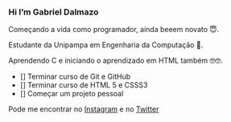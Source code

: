 ### Hi  I’m Gabriel Dalmazo

Começando a vida como programador, ainda beeem novato :innocent:.

Estudante da Unipampa em Engenharia da Computação :dizzy:.

Aprendendo C e iniciando o aprendizado em HTML também :nerd_face::nerd_face:.

- [] Terminar curso de Git e GitHub
- [] Terminar curso de HTML 5 e CSSS3
- [] Começar um projeto pessoal

Pode me encontrar no [Instagram](https://www.instagram.com/gabrieldalmazo/)
e no [Twitter](https://twitter.com/GabrielDalzz)
